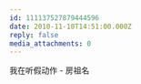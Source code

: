 ```yaml
---
id: 111137527879444596
date: 2010-11-10T14:51:00.000Z
reply: false
media_attachments: 0
---
```


我在听假动作 - 房祖名 ​​​​

